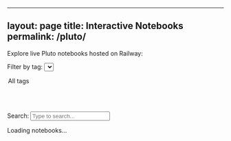 
---
layout: page
title: Interactive Notebooks
permalink: /pluto/
---

<p>Explore live Pluto notebooks hosted on Railway:</p>

<label for="tag-filter">Filter by tag:</label>
<select id="tag-filter">
  <option value="">All tags</option>
</select>

<br><br>

<label for="search-input">Search:</label>
<input type="text" id="search-input" placeholder="Type to search..." />

<div id="pluto-catalogue">
  <p>Loading notebooks...</p>
</div>

<script>
const meta = {{ site.data.notebooks | jsonify }};
const BASE_URL = "https://pluto-slider-server-production.up.railway.app/";

function buildList(filterTag = "", searchTerm = "") {
  const container = document.getElementById("pluto-catalogue");
  container.innerHTML = "";

  Object.entries(meta).forEach(([key, data]) => {
    const title = data.title || key;
    const desc = data.description || "";
    const tags = data.tags || [];

    const matchesTag = !filterTag || tags.includes(filterTag);
    const matchesSearch = title.toLowerCase().includes(searchTerm) || desc.toLowerCase().includes(searchTerm);

    if (matchesTag && matchesSearch) {
      const item = document.createElement("div");
      item.style.marginBottom = "1.5em";
      item.innerHTML = `
        <h3><a href="${BASE_URL + key}.html" target="_blank">${title}</a></h3>
        <p>${desc}</p>
        ${tags.length ? `<p style="font-size: 0.9em; color: #555;">Tags: ${tags.join(", ")}</p>` : ""}
      `;
      container.appendChild(item);
    }
  });
}

function populateTagDropdown() {
  const tagSet = new Set();
  Object.values(meta).forEach(n => (n.tags || []).forEach(tag => tagSet.add(tag)));

  const tagFilter = document.getElementById("tag-filter");
  tagSet.forEach(tag => {
    const opt = document.createElement("option");
    opt.value = tag;
    opt.textContent = tag;
    tagFilter.appendChild(opt);
  });
}

document.addEventListener("DOMContentLoaded", () => {
  const searchInput = document.getElementById("search-input");
  const tagFilter = document.getElementById("tag-filter");

  populateTagDropdown();
  buildList();

  searchInput.addEventListener("input", () => {
    buildList(tagFilter.value, searchInput.value.toLowerCase());
  });

  tagFilter.addEventListener("change", () => {
    buildList(tagFilter.value, searchInput.value.toLowerCase());
  });
});
</script>

<!-- ---
layout: page
title: Interactive Notebooks
permalink: /notebooks/
---

<p>Below are live, interactive Pluto notebooks hosted on Railway:</p>

<ul id="pluto-notebooks">
  <li>Loading notebook list...</li>
</ul>

<script>
fetch("https://pluto-slider-server-production.up.railway.app/")
  .then(res => res.text())
  .then(html => {
    const parser = new DOMParser();
    const doc = parser.parseFromString(html, "text/html");

    const links = Array.from(doc.querySelectorAll("a"))
      .filter(a =>
        a.getAttribute("href").endsWith(".html") &&
        !a.getAttribute("href").includes("index.html")
      );

    const list = document.getElementById("pluto-notebooks");
    list.innerHTML = ""; // clear loading message

    for (const link of links) {
      const url = new URL(link.getAttribute("href"), "https://pluto-slider-server-production.up.railway.app/");
      const label = decodeURIComponent(url.pathname.split("/").pop().replace(".html", ""));
      const pretty = label.replace(/_/g, " ").replace(/^\w/, c => c.toUpperCase());

      const item = document.createElement("li");
      item.innerHTML = `<a href="${url.href}" target="_blank">${pretty}</a>`;
      list.appendChild(item);
    }
  })
  .catch(err => {
    document.getElementById("pluto-notebooks").innerHTML = "<li>Failed to load notebooks.</li>";
    console.error(err);
  });
</script> -->